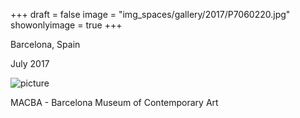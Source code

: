 +++
draft = false
image = "img_spaces/gallery/2017/P7060220.jpg"
showonlyimage = true
+++

Barcelona, Spain

July 2017
<!--more-->
![picture](/img_spaces/gallery/2017/P7060220.jpg)

MACBA - Barcelona Museum of Contemporary Art
